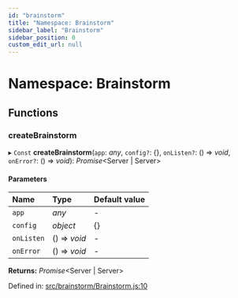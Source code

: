 ```yaml
---
id: "brainstorm"
title: "Namespace: Brainstorm"
sidebar_label: "Brainstorm"
sidebar_position: 0
custom_edit_url: null
---
```


# Namespace: Brainstorm

## Functions

### createBrainstorm

▸ `Const` **createBrainstorm**(`app`: *any*, `config?`: {}, `onListen?`: () => *void*, `onError?`: () => *void*): *Promise*<Server \| Server\>

#### Parameters

| Name | Type | Default value |
| :------ | :------ | :------ |
| `app` | *any* | - |
| `config` | *object* | {} |
| `onListen` | () => *void* | - |
| `onError` | () => *void* | - |

**Returns:** *Promise*<Server \| Server\>

Defined in: [src/brainstorm/Brainstorm.js:10](https://github.com/brainsatplay/brainsatplay/blob/9ecb3ad/src/libraries/js/src/brainstorm/Brainstorm.js#L10)
